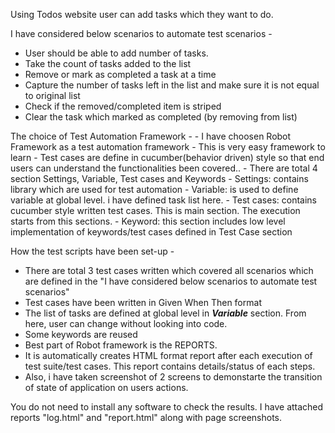 Using Todos website user can add tasks which they want to do.

I have considered below scenarios to automate test scenarios -
   - User should be able to add number of tasks.
   - Take the count of tasks added to the list
   - Remove or mark as completed a task at a time
   - Capture the number of tasks left in the list and make sure it is not equal to original list
   - Check if the removed/completed item is striped
   - Clear the task which marked as completed (by removing from list)

The choice of Test Automation Framework -
    - I have choosen Robot Framework as a test automation framework
    - This is very easy framework to learn 
    - Test cases are define in cucumber(behavior driven) style so that end users can understand the functionalities been covered..
    - There are total 4 section Settings, Variable, Test cases and Keywords
    - Settings: contains library which are used for test automation
    - Variable: is used to define variable at global level. i have defined task list here.
    - Test cases: contains cucumber style written test cases. This is main section. The execution starts from this sections.
    - Keyword: this section includes low level implementation of keywords/test cases defined in Test Case section
    
How the test scripts have been set-up -
   - There are total 3 test cases written which covered all scenarios which are defined in the "I have considered below scenarios to automate test scenarios"
   - Test cases have been written in Given When Then format
   - The list of tasks are defined at global level in ***Variable*** section. From here, user can change without looking into code.
   - Some keywords are reused
   - Best part of Robot framework is the REPORTS.
   - It is automatically creates HTML format report after each execution of test suite/test cases. This report contains details/status of each steps.
   - Also, i have taken screenshot of 2 screens to demonstarte the transition of state of application on users actions.
   
  You do not need to install any software to check the results. I have attached reports "log.html" and "report.html" along with page screenshots.
